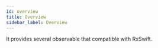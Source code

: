 ```yaml
---
id: overview
title: Overview
sidebar_label: Overview
---
```


It provides several observable that compatible with RxSwift.
